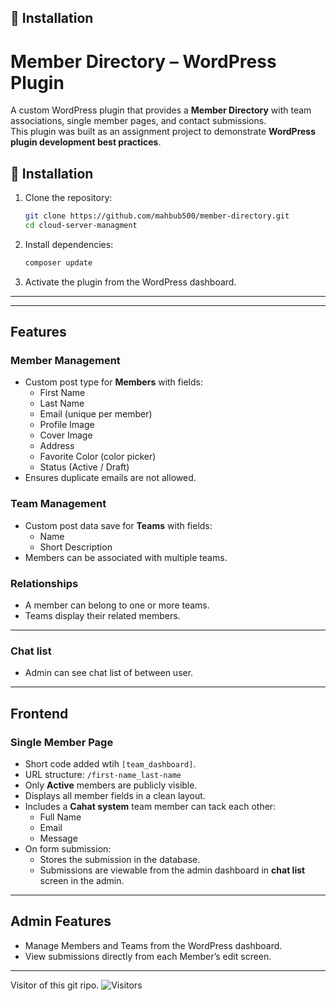 
## 🚀 Installation
# Member Directory – WordPress Plugin

A custom WordPress plugin that provides a **Member Directory** with team associations, single member pages, and contact submissions.  
This plugin was built as an assignment project to demonstrate **WordPress plugin development best practices**.

## 🚀 Installation

1. Clone the repository:
   ```bash
   git clone https://github.com/mahbub500/member-directory.git
   cd cloud-server-managment
   ```

2. Install dependencies:
   ```bash
   composer update
   ```

3. Activate the plugin from the WordPress dashboard.

---

---

## Features

### Member Management
- Custom post type for **Members** with fields:
  - First Name
  - Last Name
  - Email (unique per member)
  - Profile Image
  - Cover Image
  - Address
  - Favorite Color (color picker)
  - Status (Active / Draft)
- Ensures duplicate emails are not allowed.

### Team Management
- Custom post data save for **Teams** with fields:
  - Name
  - Short Description
- Members can be associated with multiple teams.

### Relationships
- A member can belong to one or more teams.
- Teams display their related members.

---

### Chat list
-  Admin can see chat list of between user.

---

## Frontend

### Single Member Page
- Short code added wtih `[team_dashboard]`.
- URL structure: `/first-name_last-name`
- Only **Active** members are publicly visible.
- Displays all member fields in a clean layout.
- Includes a **Cahat system** team member can tack each other:
  - Full Name
  - Email
  - Message  
- On form submission:
  - Stores the submission in the database.
  - Submissions are viewable from the admin dashboard in **chat list** screen in the admin.


---

## Admin Features
- Manage Members and Teams from the WordPress dashboard.
- View submissions directly from each Member’s edit screen.
---

Visitor of this git ripo. 
![Visitors](https://visitor-badge.laobi.icu/badge?page_id=mahbub500.member-directory)
